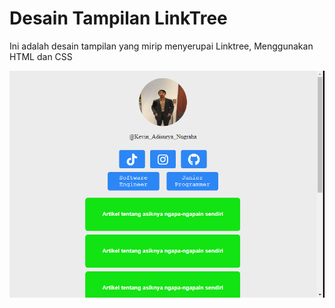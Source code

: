 # Desain Tampilan LinkTree

Ini adalah desain tampilan yang mirip menyerupai Linktree, Menggunakan HTML dan CSS

![alt text](image.png)